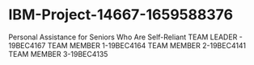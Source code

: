 # IBM-Project-14667-1659588376
Personal Assistance for Seniors Who Are Self-Reliant
TEAM LEADER - 19BEC4167
TEAM MEMBER 1-19BEC4164
TEAM MEMBER 2-19BEC4141
TEAM MEMBER 3-19BEC4135
